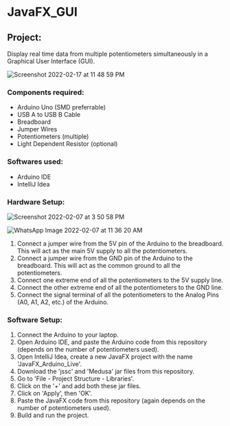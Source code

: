 # JavaFX_GUI

## Project:

Display real time data from multiple potentiometers simultaneously in a Graphical User Interface (GUI).

![Screenshot 2022-02-17 at 11 48 59 PM](https://user-images.githubusercontent.com/82862036/154545538-94d185ab-97df-437c-977a-5a86cdbc5c91.png)

### Components required:

- Arduino Uno (SMD preferrable)
- USB A to USB B Cable
- Breadboard
- Jumper Wires
- Potentiometers (multiple)
- Light Dependent Resistor (optional)

### Softwares used:

- Arduino IDE
- IntelliJ Idea

### Hardware Setup:

![Screenshot 2022-02-07 at 3 50 58 PM](https://user-images.githubusercontent.com/82862036/152769650-9244491a-829b-4c8f-b762-83f77508e743.png)

![WhatsApp Image 2022-02-07 at 11 36 20 AM](https://user-images.githubusercontent.com/82862036/152735262-eaa6aa0f-6919-4306-be1b-79684143f72f.jpeg)

1. Connect a jumper wire from the 5V pin of the Arduino to the breadboard. This will act as the main 5V supply to all the potentiometers.
2. Connect a jumper wire from the GND pin of the Arduino to the breadboard. This will act as the common ground to all the potentiometers.
3. Connect one extreme end of all the potentiometers to the 5V supply line.
4. Connect the other extreme end of all the potentiometers to the GND line.
5. Connect the signal terminal of all the potentiometers to the Analog Pins (A0, A1, A2, etc.) of the Arduino.

### Software Setup:

1. Connect the Arduino to your laptop.
2. Open Arduino IDE, and paste the Arduino code from this repository (depends on the number of potentiometers used).
3. Open IntelliJ Idea, create a new JavaFX project with the name 'JavaFX_Arduino_Live'.
4. Download the 'jssc' and 'Medusa' jar files from this repository.
5. Go to 'File - Project Structure - Libraries'.
6. Click on the '+' and add both these jar files.
7. Click on 'Apply', then 'OK'.
8. Paste the JavaFX code from this repository (again depends on the number of potentiometers used).
9. Build and run the project.
